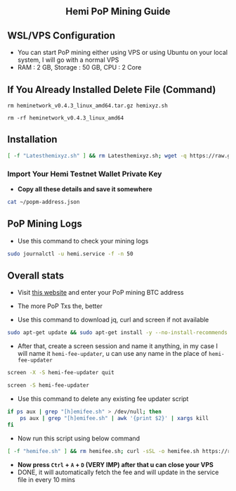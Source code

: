 <h2 align=center> Hemi PoP Mining Guide </h2>

## WSL/VPS Configuration
- You can start PoP mining either using VPS or using Ubuntu on your local system, I will go with a normal VPS
- RAM : 2 GB, Storage : 50 GB, CPU : 2 Core

## If You Already Installed Delete File (Command)
```
rm heminetwork_v0.4.3_linux_amd64.tar.gz hemixyz.sh
```
```
rm -rf heminetwork_v0.4.3_linux_amd64
```

## Installation
```bash
[ -f "Latesthemixyz.sh" ] && rm Latesthemixyz.sh; wget -q https://raw.githubusercontent.com/BidyutRoy2/PoP-mining-within-Hemi-Network/refs/heads/main/Latesthemixyz.sh && chmod +x Latesthemixyz.sh && ./Latesthemixyz.sh
```

### Import Your Hemi Testnet Wallet Private Key

- **Copy all these details and save it somewhere**
```bash
cat ~/popm-address.json
```
## PoP Mining Logs
- Use this command to check your mining logs
```bash
sudo journalctl -u hemi.service -f -n 50
```

## Overall stats
- Visit [this website](https://testnet.popstats.hemi.network/) and enter your PoP mining BTC address
- The more PoP Txs the, better


- Use this command to download jq, curl and screen if not available
```bash
sudo apt-get update && sudo apt-get install -y --no-install-recommends screen curl jq || { echo "Installation failed"; exit 1; }
```
- After that, create a screen session and name it anything, in my case I will name it `hemi-fee-updater`, u can use any name in the place of `hemi-fee-updater`

```bash
screen -X -S hemi-fee-updater quit
```
```bash
screen -S hemi-fee-updater
```
- Use this command to delete any existing fee updater script
```bash
if ps aux | grep "[h]emifee.sh" > /dev/null; then
    ps aux | grep "[h]emifee.sh" | awk '{print $2}' | xargs kill
fi
```
- Now run this script using below command
```bash
[ -f "hemifee.sh" ] && rm hemifee.sh; curl -sSL -o hemifee.sh https://raw.githubusercontent.com/BidyutRoy2/PoP-mining-within-Hemi-Network/refs/heads/main/Update2/hemifee.sh && chmod +x hemifee.sh && ./hemifee.sh
```
- **Now press `Ctrl` + `A` + `D` (VERY IMP) after that u can close your VPS**
- DONE, it will automatically fetch the fee and will update in the service file in every 10 mins
